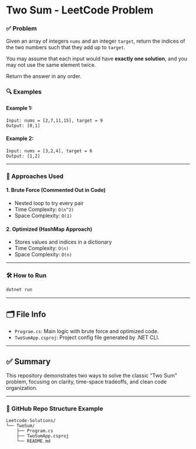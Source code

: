 
# Two Sum - LeetCode Problem

### ✅ Problem
Given an array of integers `nums` and an integer `target`, return the indices of the two numbers such that they add up to `target`.

You may assume that each input would have **exactly one solution**, and you may not use the same element twice.

Return the answer in any order.

### 🔍 Examples

#### Example 1:
```
Input: nums = [2,7,11,15], target = 9  
Output: [0,1]
```

#### Example 2:
```
Input: nums = [3,2,4], target = 6  
Output: [1,2]
```

---

### 🧠 Approaches Used

#### 1. Brute Force (Commented Out in Code)
- Nested loop to try every pair
- Time Complexity: `O(n^2)`
- Space Complexity: `O(1)`

#### 2. Optimized (HashMap Approach)
- Stores values and indices in a dictionary
- Time Complexity: `O(n)`
- Space Complexity: `O(n)`

---

### 🛠️ How to Run
```bash
dotnet run
```

---

## 🗂 File Info

- `Program.cs`: Main logic with brute force and optimized code.
- `TwoSumApp.csproj`: Project config file generated by .NET CLI.

---

## ✅ Summary
This repository demonstrates two ways to solve the classic "Two Sum" problem, focusing on clarity, time-space tradeoffs, and clean code organization.

---

### 📌 GitHub Repo Structure Example

```
Leetcode-Solutions/
└── TwoSum/
    ├── Program.cs
    ├── TwoSumApp.csproj
    └── README.md
```
